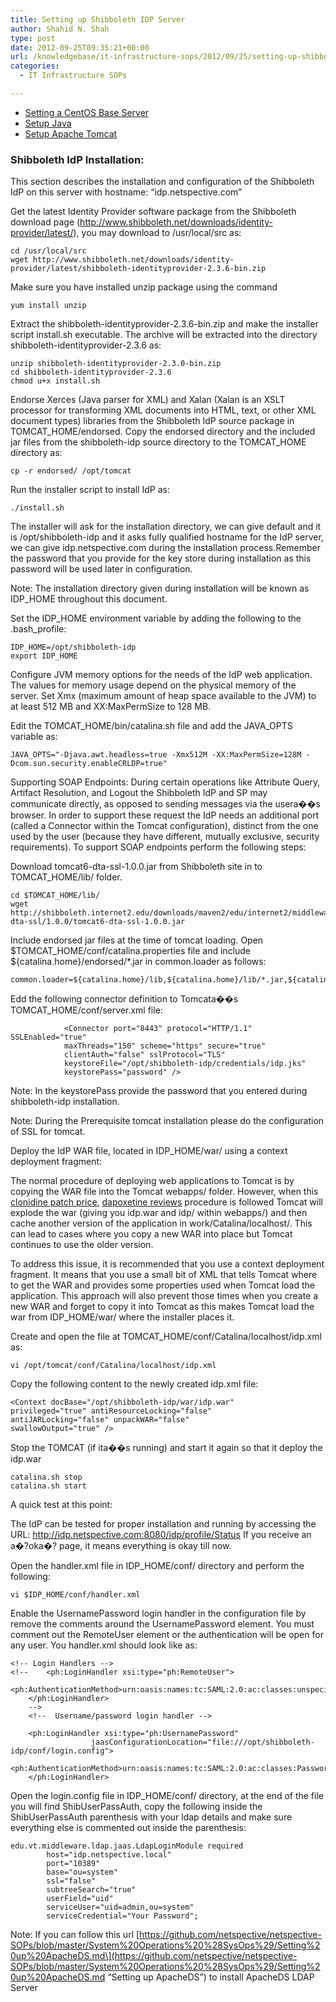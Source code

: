 ```yaml
---
title: Setting up Shibboleth IDP Server
author: Shahid N. Shah
type: post
date: 2012-09-25T09:35:21+00:00
url: /knowledgebase/it-infrastructure-sops/2012/09/25/setting-up-shibboleth-idp-server/
categories:
  - IT Infrastructure SOPs

---
```

  * [Setting a CentOS Base Server][1]
  * [Setup Java][2]
  * [Setup Apache Tomcat][3]

### Shibboleth IdP Installation:

This section describes the installation and configuration of the Shibboleth IdP on this server with hostname: &#8220;idp.netspective.com&#8221;

Get the latest Identity Provider software package from the Shibboleth download page (http://www.shibboleth.net/downloads/identity-provider/latest/), you may download to /usr/local/src as:

    cd /usr/local/src
    wget http://www.shibboleth.net/downloads/identity-provider/latest/shibboleth-identityprovider-2.3.6-bin.zip
    

Make sure you have installed unzip package using the command

    yum install unzip
    

Extract the shibboleth-identityprovider-2.3.6-bin.zip and make the installer script install.sh executable. The archive will be extracted into the directory shibboleth-identityprovider-2.3.6 as:

    unzip shibboleth-identityprovider-2.3.0-bin.zip
    cd shibboleth-identityprovider-2.3.6
    chmod u+x install.sh
    

Endorse Xerces (Java parser for XML) and Xalan (Xalan is an XSLT processor for transforming XML documents into HTML, text, or other XML document types) libraries from the Shibboleth IdP source package in TOMCAT\_HOME/endorsed. Copy the endorsed directory and the included jar files from the shibboleth-idp source directory to the TOMCAT\_HOME directory as:

    cp -r endorsed/ /opt/tomcat
    

Run the installer script to install IdP as:

    ./install.sh
    

The installer will ask for the installation directory, we can give default and it is /opt/shibboleth-idp and it asks fully qualified hostname for the IdP server, we can give idp.netspective.com during the installation process.Remember the password that you provide for the key store during installation as this password will be used later in configuration.

Note: The installation directory given during installation will be known as IDP_HOME throughout this document.

Set the IDP\_HOME environment variable by adding the following to the .bash\_profile:

    IDP_HOME=/opt/shibboleth-idp
    export IDP_HOME
    

Configure JVM memory options for the needs of the IdP web application. The values for memory usage depend on the physical memory of the server. Set Xmx (maximum amount of heap space available to the JVM) to at least 512 MB and XX:MaxPermSize to 128 MB.

Edit the TOMCAT\_HOME/bin/catalina.sh file and add the JAVA\_OPTS variable as:

    JAVA_OPTS="-Djava.awt.headless=true -Xmx512M -XX:MaxPermSize=128M -Dcom.sun.security.enableCRLDP=true"
    

Supporting SOAP Endpoints: During certain operations like Attribute Query, Artifact Resolution, and Logout the Shibboleth IdP and SP may communicate directly, as opposed to sending messages via the usera��s browser. In order to support these request the IdP needs an additional port (called a Connector within the Tomcat configuration), distinct from the one used by the user (because they have different, mutually exclusive, security requirements). To support SOAP endpoints perform the following steps:

Download tomcat6-dta-ssl-1.0.0.jar from Shibboleth site in to TOMCAT_HOME/lib/ folder.

    cd $TOMCAT_HOME/lib/
    wget http://shibboleth.internet2.edu/downloads/maven2/edu/internet2/middleware/security/tomcat6/tomcat6-dta-ssl/1.0.0/tomcat6-dta-ssl-1.0.0.jar
    

Include endorsed jar files at the time of tomcat loading. Open $TOMCAT_HOME/conf/catalina.properties file and include ${catalina.home}/endorsed/*.jar in common.loader as follows:

    common.loader=${catalina.home}/lib,${catalina.home}/lib/*.jar,${catalina.home}/endorsed/*.jar
    

Edd the following connector definition to Tomcata��s TOMCAT_HOME/conf/server.xml file:

                <Connector port="8443" protocol="HTTP/1.1" SSLEnabled="true"
                maxThreads="150" scheme="https" secure="true"
                clientAuth="false" sslProtocol="TLS"
                keystoreFile="/opt/shibboleth-idp/credentials/idp.jks"
                keystorePass="password" />
    

Note: In the keystorePass provide the password that you entered during shibboleth-idp installation.

Note: During the Prerequisite tomcat installation please do the configuration of SSL for tomcat.

Deploy the IdP WAR file, located in IDP_HOME/war/ using a context deployment fragment:
  
The normal procedure of deploying web applications to Tomcat is by copying the WAR file into the Tomcat webapps/ folder. However, when this [clonidine patch price][4], [dapoxetine reviews][5] procedure is followed Tomcat will explode the war (giving you idp.war and idp/ within webapps/) and then cache another version of the application in work/Catalina/localhost/. This can lead to cases where you copy a new WAR into place but Tomcat continues to use the older version.

To address this issue, it is recommended that you use a context deployment fragment. It means that you use a small bit of XML that tells Tomcat where to get the WAR and provides some properties used when Tomcat load the application. This approach will also prevent those times when you create a new WAR and forget to copy it into Tomcat as this makes Tomcat load the war from IDP_HOME/war/ where the installer places it.

Create and open the file at TOMCAT_HOME/conf/Catalina/localhost/idp.xml as:

    vi /opt/tomcat/conf/Catalina/localhost/idp.xml
    

Copy the following content to the newly created idp.xml file:

    <Context docBase="/opt/shibboleth-idp/war/idp.war"
    privileged="true" antiResourceLocking="false"
    antiJARLocking="false" unpackWAR="false"
    swallowOutput="true" />
    

Stop the TOMCAT (if ita��s running) and start it again so that it deploy the idp.war

    catalina.sh stop
    catalina.sh start
    

A quick test at this point:

The IdP can be tested for proper installation and running by accessing the URL: http://idp.netspective.com:8080/idp/profile/Status If you receive an a�?oka�? page, it means everything is okay till now.

Open the handler.xml file in IDP_HOME/conf/ directory and perform the following:

    vi $IDP_HOME/conf/handler.xml
    

Enable the UsernamePassword login handler in the configuration file by remove the comments around the UsernamePassword <LoginHandler> element. You must comment out the RemoteUser <LoginHandler>element or the authentication will be open for any user. You handler.xml should look like as:

    <!-- Login Handlers -->
    <!--    <ph:LoginHandler xsi:type="ph:RemoteUser">
            <ph:AuthenticationMethod>urn:oasis:names:tc:SAML:2.0:ac:classes:unspecified</ph:AuthenticationMethod>
        </ph:LoginHandler>
        -->
        <!--  Username/password login handler -->
    
        <ph:LoginHandler xsi:type="ph:UsernamePassword"
                      jaasConfigurationLocation="file:///opt/shibboleth-idp/conf/login.config">
            <ph:AuthenticationMethod>urn:oasis:names:tc:SAML:2.0:ac:classes:PasswordProtectedTransport</ph:AuthenticationMethod>
        </ph:LoginHandler>
    

Open the login.config file in IDP_HOME/conf/ directory, at the end of the file you will find ShibUserPassAuth, copy the following inside the ShibUserPassAuth parenthesis with your ldap details and make sure everything else is commented out inside the parenthesis:

    edu.vt.middleware.ldap.jaas.LdapLoginModule required
            host="idp.netspective.local"
            port="10389"
            base="ou=system"
            ssl="false"
            subtreeSearch="true"
            userField="uid"
            serviceUser="uid=admin,ou=system"
            serviceCredential="Your Password";
    

Note: If you can follow this url \[https://github.com/netspective/netspective-SOPs/blob/master/System%20Operations%20%28SysOps%29/Setting%20up%20ApacheDS.md\](https://github.com/netspective/netspective-SOPs/blob/master/System%20Operations%20%28SysOps%29/Setting%20up%20ApacheDS.md &#8220;Setting up ApacheDS&#8221;) to install ApacheDS LDAP Server

 [1]: https://www.netspective.com/setting-up-centos-servers/
 [2]: https://www.netspective.com/setting-up-java/
 [3]: https://www.netspective.com/setting-up-apache-tomcat/
 [4]: https://pills24h.com/buy-clonidine-online-without-prescription/
 [5]: http://prestige-pharmacy.com/dapoxetine-modern-drug/